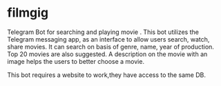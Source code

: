 # filmgig
Telegram Bot for searching and playing movie .
This bot utilizes the Telegram messaging app, as an interface to allow users search, watch, share movies. 
It can search on basis of genre, name, year of production. 
Top 20 movies are also suggested.
A description on the movie with an image helps the users to better choose a movie.

This bot requires a website to work,they have access to the same DB.
